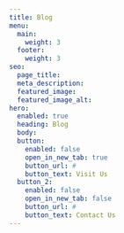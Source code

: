 ```yaml
---
title: Blog
menu:
  main:
    weight: 3
  footer:
    weight: 3
seo:
  page_title:
  meta_description:
  featured_image:
  featured_image_alt:
hero: 
  enabled: true
  heading: Blog
  body: 
  button:
    enabled: false
    open_in_new_tab: true
    button_url: #
    button_text: Visit Us
  button_2:
    enabled: false
    open_in_new_tab: false
    button_url: #
    button_text: Contact Us
---
```


